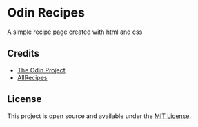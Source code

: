 # Odin Recipes

A simple recipe page created with html and css

## Credits

- [The Odin Project](https://www.theodinproject.com/)
- [AllRecipes](https://www.allrecipes.com/)

## License

This project is open source and available under the [MIT License](./LICENSE).
